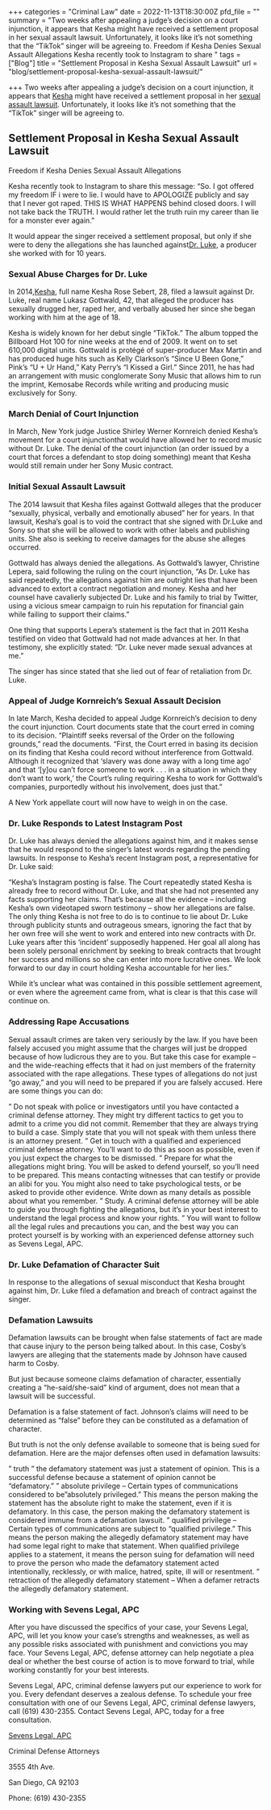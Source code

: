 +++
categories = "Criminal Law"
date = 2022-11-13T18:30:00Z
pfd_file = ""
summary = "Two weeks after appealing a judge’s decision on a court injunction, it appears that Kesha might have received a settlement proposal in her sexual assault lawsuit. Unfortunately, it looks like it’s not something that the “TikTok” singer will be agreeing to. Freedom if Kesha Denies Sexual Assault Allegations Kesha recently took to Instagram to share "
tags = ["Blog"]
title = "Settlement Proposal in Kesha Sexual Assault Lawsuit"
url = "blog/settlement-proposal-kesha-sexual-assault-lawsuit/"

+++
Two weeks after appealing a judge’s decision on a court injunction, it appears that [Kesha](https://www.sevenslegal.com/) might have received a settlement proposal in her [sexual assault lawsuit](https://www.sevenslegal.com/). Unfortunately, it looks like it’s not something that the “TikTok” singer will be agreeing to.

## Settlement Proposal in Kesha Sexual Assault Lawsuit

Freedom if Kesha Denies Sexual Assault Allegations

Kesha recently took to Instagram to share this message: “So. I got offered my freedom IF i were to lie. I would have to APOLOGIZE publicly and say that I never got raped. THIS IS WHAT HAPPENS behind closed doors. I will not take back the TRUTH. I would rather let the truth ruin my career than lie for a monster ever again.”

It would appear the singer received a settlement proposal, but only if she were to deny the allegations she has launched against[Dr. Luke](https://www.sevenslegal.com/), a producer she worked with for 10 years.

### Sexual Abuse Charges for Dr. Luke

In 2014,[Kesha](https://www.sevenslegal.com/), full name Kesha Rose Sebert, 28, filed a lawsuit against Dr. Luke, real name Lukasz Gottwald, 42, that alleged the producer has sexually drugged her, raped her, and verbally abused her since she began working with him at the age of 18.

Kesha is widely known for her debut single “TikTok.” The album topped the Billboard Hot 100 for nine weeks at the end of 2009. It went on to set 610,000 digital units. Gottwald is protégé of super-producer Max Martin and has produced huge hits such as Kelly Clarkson’s “Since U Been Gone,” Pink’s “U + Ur Hand,” Katy Perry’s “I Kissed a Girl.” Since 2011, he has had an arrangement with music conglomerate Sony Music that allows him to run the imprint, Kemosabe Records while writing and producing music exclusively for Sony.

### March Denial of Court Injunction

In March, New York judge Justice Shirley Werner Kornreich denied Kesha’s movement for a court injunctionthat would have allowed her to record music without Dr. Luke. The denial of the court injunction (an order issued by a court that forces a defendant to stop doing something) meant that Kesha would still remain under her Sony Music contract.

### Initial Sexual Assault Lawsuit

The 2014 lawsuit that Kesha files against Gottwald alleges that the producer “sexually, physical, verbally and emotionally abused” her for years. In that lawsuit, Kesha’s goal is to void the contract that she signed with Dr.Luke and Sony so that she will be allowed to work with other labels and publishing units. She also is seeking to receive damages for the abuse she alleges occurred.

Gottwald has always denied the allegations. As Gottwald’s lawyer, Christine Lepera, said following the ruling on the court injunction, “As Dr. Luke has said repeatedly, the allegations against him are outright lies that have been advanced to extort a contract negotiation and money. Kesha and her counsel have cavalierly subjected Dr. Luke and his family to trial by Twitter, using a vicious smear campaign to ruin his reputation for financial gain while failing to support their claims.”

One thing that supports Lepera’s statement is the fact that in 2011 Kesha testified on video that Gottwald had not made advances at her. In that testimony, she explicitly stated: “Dr. Luke never made sexual advances at me.”

The singer has since stated that she lied out of fear of retaliation from Dr. Luke.

### Appeal of Judge Kornreich’s Sexual Assault Decision

In late March, Kesha decided to appeal Judge Kornreich’s decision to deny the court injunction. Court documents state that the court erred in coming to its decision. “Plaintiff seeks reversal of the Order on the following grounds,” read the documents. “First, the Court erred in basing its decision on its finding that Kesha could record without interference from Gottwald. Although it recognized that ‘slavery was done away with a long time ago’ and that ‘\[y\]ou can’t force someone to work . . . in a situation in which they don’t want to work,’ the Court’s ruling requiring Kesha to work for Gottwald’s companies, purportedly without his involvement, does just that.”

A New York appellate court will now have to weigh in on the case.

### Dr. Luke Responds to Latest Instagram Post

Dr. Luke has always denied the allegations against him, and it makes sense that he would respond to the singer’s latest words regarding the pending lawsuits. In response to Kesha’s recent Instagram post, a representative for Dr. Luke said:

“Kesha’s Instagram posting is false. The Court repeatedly stated Kesha is already free to record without Dr. Luke, and that she had not presented any facts supporting her claims. That’s because all the evidence – including Kesha’s own videotaped sworn testimony – show her allegations are false. The only thing Kesha is not free to do is to continue to lie about Dr. Luke through publicity stunts and outrageous smears, ignoring the fact that by her own free will she went to work and entered into new contracts with Dr. Luke years after this ‘incident’ supposedly happened. Her goal all along has been solely personal enrichment by seeking to break contracts that brought her success and millions so she can enter into more lucrative ones. We look forward to our day in court holding Kesha accountable for her lies.”

While it’s unclear what was contained in this possible settlement agreement, or even where the agreement came from, what is clear is that this case will continue on.

### Addressing Rape Accusations

Sexual assault crimes are taken very seriously by the law. If you have been falsely accused you might assume that the charges will just be dropped because of how ludicrous they are to you. But take this case for example – and the wide-reaching effects that it had on just members of the fraternity associated with the rape allegations. These types of allegations do not just “go away,” and you will need to be prepared if you are falsely accused. Here are some things you can do:

” Do not speak with police or investigators until you have contacted a criminal defense attorney. They might try different tactics to get you to admit to a crime you did not commit. Remember that they are always trying to build a case. Simply state that you will not speak with them unless there is an attorney present. ” Get in touch with a qualified and experienced criminal defense attorney. You’ll want to do this as soon as possible, even if you just expect the charges to be dismissed. ” Prepare for what the allegations might bring. You will be asked to defend yourself, so you’ll need to be prepared. This means contacting witnesses that can testify or provide an alibi for you. You might also need to take psychological tests, or be asked to provide other evidence. Write down as many details as possible about what you remember. ” Study. A criminal defense attorney will be able to guide you through fighting the allegations, but it’s in your best interest to understand the legal process and know your rights. ” You will want to follow all the legal rules and precautions you can, and the best way you can protect yourself is by working with an experienced defense attorney such as Sevens Legal, APC.

### Dr. Luke Defamation of Character Suit

In response to the allegations of sexual misconduct that Kesha brought against him, Dr. Luke filed a defamation and breach of contract against the singer.

### Defamation Lawsuits

Defamation lawsuits can be brought when false statements of fact are made that cause injury to the person being talked about. In this case, Cosby’s lawyers are alleging that the statements made by Johnson have caused harm to Cosby.

But just because someone claims defamation of character, essentially creating a “he-said/she-said” kind of argument, does not mean that a lawsuit will be successful.

Defamation is a false statement of fact. Johnson’s claims will need to be determined as “false” before they can be constituted as a defamation of character.

But truth is not the only defense available to someone that is being sued for defamation. Here are the major defenses often used in defamation lawsuits:

” truth ” the defamatory statement was just a statement of opinion. This is a successful defense because a statement of opinion cannot be “defamatory.” ” absolute privilege – Certain types of communications considered to be”absolutely privileged.” This means the person making the statement has the absolute right to make the statement, even if it is defamatory. In this case, the person making the defamatory statement is considered immune from a defamation lawsuit. ” qualified privilege – Certain types of communications are subject to “qualified privilege.” This means the person making the allegedly defamatory statement may have had some legal right to make that statement. When qualified privilege applies to a statement, it means the person suing for defamation will need to prove the person who made the defamatory statement acted intentionally, recklessly, or with malice, hatred, spite, ill will or resentment. ” retraction of the allegedly defamatory statement – When a defamer retracts the allegedly defamatory statement.

### Working with Sevens Legal, APC

After you have discussed the specifics of your case, your Sevens Legal, APC, will let you know your case’s strengths and weaknesses, as well as any possible risks associated with punishment and convictions you may face. Your Sevens Legal, APC, defense attorney can help negotiate a plea deal or whether the best course of action is to move forward to trial, while working constantly for your best interests.

Sevens Legal, APC, criminal defense lawyers put our experience to work for you. Every defendant deserves a zealous defense. To schedule your free consultation with one of our Sevens Legal, APC, criminal defense lawyers, call (619) 430-2355. Contact Sevens Legal, APC, today for a free consultation.

[Sevens Legal, APC](https://www.sevenslegal.com/ "Sevens Legal, APC")

Criminal Defense Attorneys

3555 4th Ave.

San Diego, CA 92103

Phone: (619) 430-2355